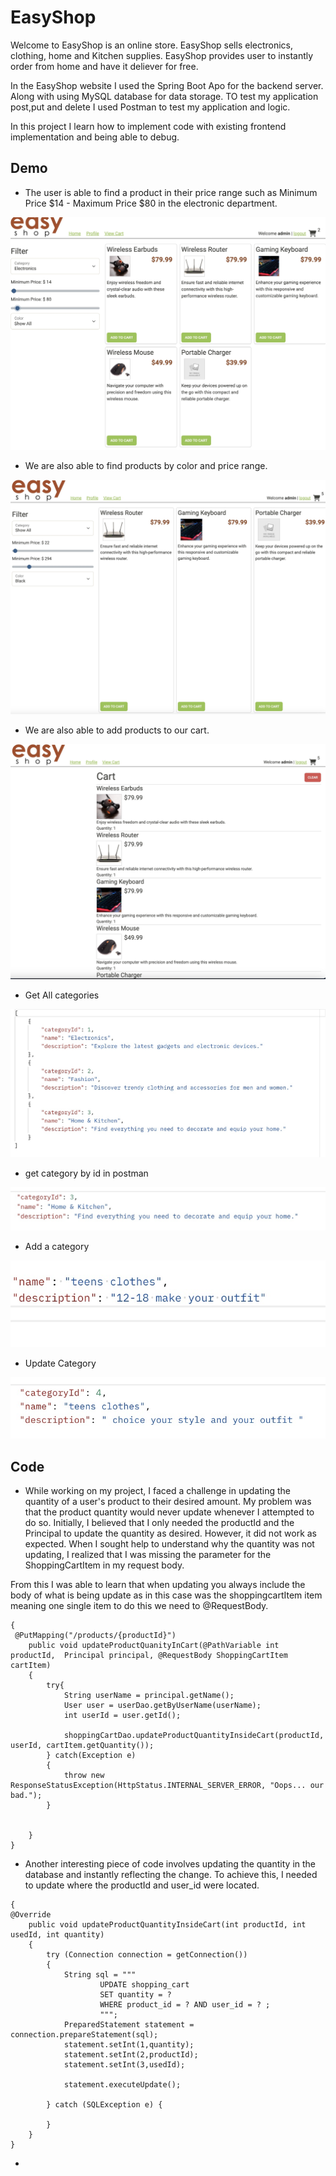 # EasyShop

Welcome to EasyShop is an online store. EasyShop sells electronics, clothing, home and Kitchen supplies. EasyShop provides user to instantly order from home and have it deliever for free. 

In the EasyShop website I used the Spring Boot Apo for the backend server. Along with using MySQL database for data storage. TO test my application post,put and delete I used Postman to test my application and logic. 

In this project I learn how to implement code with existing frontend implementation and being able to debug. 

## Demo

- The user is able to find a product in their price range such as Minimum Price $14 - Maximum Price $80 in the electronic department. 

![Home screen](images/FindBycategoryWithpricerange1.jpeg)

- We are also able to find products by color and price range. 

![Home screen](images/allProductBypricerangeAndAblackcolor2.jpeg)

- We are also able to add products to our cart.

![Home screen](images/addToCart3.jpeg)

- Get All categories 

![Home screen](images/GetAllCategories1.jpeg)

- get category by id in postman

![Home screen](images/getcategoriesByid2.jpeg)

- Add a category 

![Home screen](images/addCategory.jpeg)

- Update Category 

![Home screen](images/putUpdatecategory5.jpeg)





## Code

- While working on my project, I faced a challenge in updating the quantity of a user's product to their desired amount. My problem was that the product quantity would never update whenever I attempted to do so. Initially, I believed that I only needed the productId and the Principal to update the quantity as desired. However, it did not work as expected. When I sought help to understand why the quantity was not updating, I realized that I was missing the parameter for the ShoppingCartItem in my request body.

From this I was able to learn that when updating you always include the body of what is being update as in this case was the shoppingcartItem item meaning one single item to do this we need to @RequestBody.
```
{
 @PutMapping("/products/{productId}")
    public void updateProductQuanityInCart(@PathVariable int productId,  Principal principal, @RequestBody ShoppingCartItem cartItem)
    {
        try{
            String userName = principal.getName();
            User user = userDao.getByUserName(userName);
            int userId = user.getId();

            shoppingCartDao.updateProductQuantityInsideCart(productId, userId, cartItem.getQuantity());
        } catch(Exception e)
        {
            throw new ResponseStatusException(HttpStatus.INTERNAL_SERVER_ERROR, "Oops... our bad.");
        }


    }
}
```

- Another interesting piece of code involves updating the quantity in the database and instantly reflecting the change. To achieve this, I needed to update where the productId and user_id were located. 

```
{
@Override
    public void updateProductQuantityInsideCart(int productId, int usedId, int quantity)
    {
        try (Connection connection = getConnection())
        {
            String sql = """
                    UPDATE shopping_cart
                    SET quantity = ?
                    WHERE product_id = ? AND user_id = ? ;
                    """;
            PreparedStatement statement = connection.prepareStatement(sql);
            statement.setInt(1,quantity);
            statement.setInt(2,productId);
            statement.setInt(3,usedId);

            statement.executeUpdate();

        } catch (SQLException e) {

        }
    }
}
```
- 

